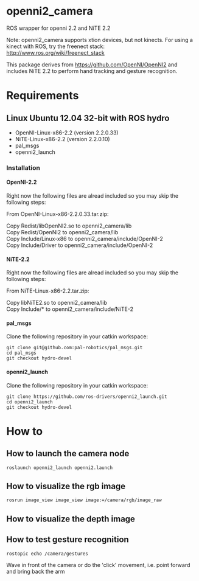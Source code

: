 openni2_camera
==============

ROS wrapper for openni 2.2 and NiTE 2.2

Note: openni2_camera supports xtion devices, but not kinects. For using a kinect with ROS, try the freenect stack: http://www.ros.org/wiki/freenect_stack

This package derives from https://github.com/OpenNI/OpenNI2 and includes NiTE 2.2 to perform hand tracking and gesture recognition.


Requirements
============

Linux Ubuntu 12.04 32-bit with ROS hydro
----------------------------------------

* OpenNI-Linux-x86-2.2 (version 2.2.0.33)
* NiTE-Linux-x86-2.2   (version 2.2.0.10)
* pal_msgs
* openni2_launch

### Installation

#### OpenNI-2.2

Right now the following files are alread included so you may skip the following steps:

From OpenNI-Linux-x86-2.2.0.33.tar.zip: 

Copy Redist/libOpenNI2.so to openni2_camera/lib  
Copy Redist/OpenNI2 to openni2_camera/lib  
Copy Include/Linux-x86 to openni2_camera/include/OpenNI-2  
Copy Include/Driver to openni2_camera/include/OpenNI-2  

#### NiTE-2.2

Right now the following files are alread included so you may skip the following steps:

From NiTE-Linux-x86-2.2.tar.zip:

Copy libNiTE2.so to openni2_camera/lib  
Copy Include/* to openni2_camera/include/NiTE-2  

#### pal_msgs


Clone the following repository in your catkin workspace:

```
git clone git@github.com:pal-robotics/pal_msgs.git
cd pal_msgs
git checkout hydro-devel
```

#### openni2_launch

Clone the following repository in your catkin workspace:

```
git clone https://github.com/ros-drivers/openni2_launch.git
cd openni2_launch
git checkout hydro-devel
```

How to
======

How to launch the camera node
-----------------------------

```
roslaunch openni2_launch openni2.launch
```

How to visualize the rgb image
------------------------------

```
rosrun image_view image_view image:=/camera/rgb/image_raw
```

How to visualize the depth image
--------------------------------

How to test gesture recognition
-------------------------------

```
rostopic echo /camera/gestures
```

Wave in front of the camera or do the 'click' movement, i.e. point forward and bring back the arm







